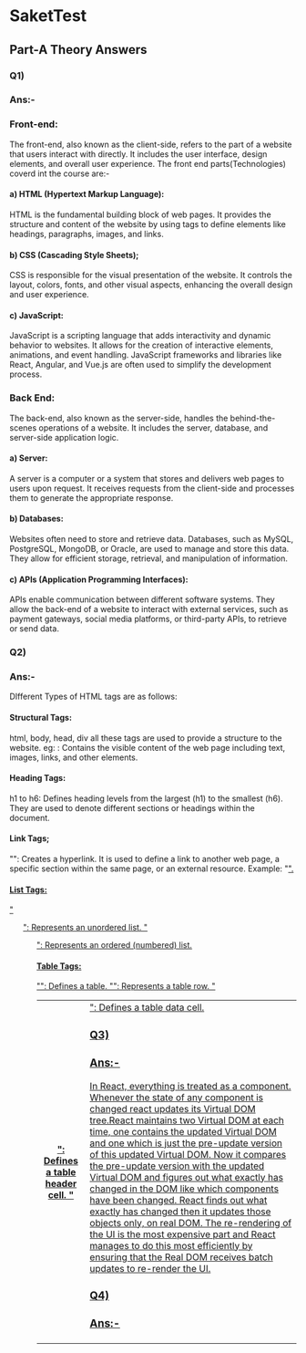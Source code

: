 # SaketTest

## Part-A Theory Answers

### Q1)
### Ans:-
### Front-end:
The front-end, also known as the client-side, refers to the part of a website that users interact with directly. It includes the user interface, design elements, and overall user experience. The front end parts(Technologies) coverd int the course are:-
#### a) HTML (Hypertext Markup Language): 
HTML is the fundamental building block of web pages. It provides the structure and content of the website by using tags to define elements like headings, paragraphs, images, and links.
#### b) CSS (Cascading Style Sheets);
CSS is responsible for the visual presentation of the website. It controls the layout, colors, fonts, and other visual aspects, enhancing the overall design and user experience.
#### c) JavaScript: 
JavaScript is a scripting language that adds interactivity and dynamic behavior to websites. It allows for the creation of interactive elements, animations, and event handling. JavaScript frameworks and libraries like React, Angular, and Vue.js are often used to simplify the development process.

### Back End:
The back-end, also known as the server-side, handles the behind-the-scenes operations of a website. It includes the server, database, and server-side application logic.
#### a) Server:
A server is a computer or a system that stores and delivers web pages to users upon request. It receives requests from the client-side and processes them to generate the appropriate response.
#### b) Databases: 
Websites often need to store and retrieve data. Databases, such as MySQL, PostgreSQL, MongoDB, or Oracle, are used to manage and store this data. They allow for efficient storage, retrieval, and manipulation of information.
#### c) APIs (Application Programming Interfaces):
APIs enable communication between different software systems. They allow the back-end of a website to interact with external services, such as payment gateways, social media platforms, or third-party APIs, to retrieve or send data.

### Q2)
### Ans:-
DIfferent Types of HTML tags are as follows:
#### Structural Tags:
html, body, head, div all these tags are used to provide a structure to the website.
eg: <body>: Contains the visible content of the web page including text, images, links, and other elements.

#### Heading Tags:
h1 to h6: Defines heading levels from the largest (h1) to the smallest (h6). They are used to denote different sections or headings within the document.

#### Link Tags;
"<a>": Creates a hyperlink. It is used to define a link to another web page, a specific section within the same page, or an external resource.
Example: "<a href="https://www.example.com">".

#### List Tags:
"<ul>": Represents an unordered list.
"<ol>": Represents an ordered (numbered) list.

#### Table Tags:
"<table>": Defines a table.
"<tr>": Represents a table row.
"<th>": Defines a table header cell.
"<td>": Defines a table data cell.

### Q3)
### Ans:-
In React, everything is treated as a component. Whenever the state of any component is changed react updates its Virtual DOM tree.React maintains two Virtual DOM at each time, one contains the updated Virtual DOM and one which is just the pre-update version of this updated Virtual DOM. Now it compares the pre-update version with the updated Virtual DOM and figures out what exactly has changed in the DOM like which components have been changed. React finds out what exactly has changed then it updates those objects only, on real DOM. The re-rendering of the UI is the most expensive part and React manages to do this most efficiently by ensuring that the Real DOM receives batch updates to re-render the UI. 

### Q4)
### Ans:-
